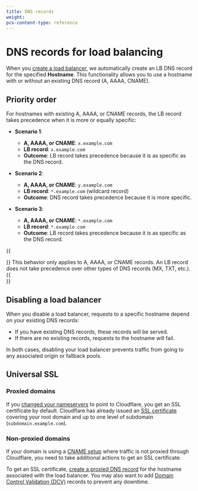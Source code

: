 ```yaml
---
title: DNS records
weight:
pcx-content-type: reference
---
```


# DNS records for load balancing

When you [create a load balancer](/create-load-balancer-ui), we automatically create an LB DNS record for the specified **Hostname**. This functionality allows you to use a hostname with or without an existing DNS record (A, AAAA, CNAME).

## Priority order

For hostnames with existing A, AAAA, or CNAME records, the LB record takes precedence when it is more or equally specific:

- **Scenario 1**:

  - **A, AAAA, or CNAME**: `x.example.com`
  - **LB record**: `x.example.com`
  - **Outcome**: LB record takes precedence because it is as specific as the DNS record.

- **Scenario 2**:

  - **A, AAAA, or CNAME**: `y.example.com`
  - **LB record**: `*.example.com` (wildcard record)
  - **Outcome**: DNS record takes precedence because it is more specific.

- **Scenario 3**:

  - **A, AAAA, or CNAME**: `*.example.com`
  - **LB record**: `*.example.com`
  - **Outcome**: LB record takes precedence because it is as specific as the DNS record.

{{<Aside type="note">}}
This behavior only applies to A, AAAA, or CNAME records. An LB record does not take precedence over other types of DNS records (MX, TXT, etc.).
{{</Aside>}}

## Disabling a load balancer

When you disable a load balancer, requests to a specific hostname depend on your existing DNS records:

- If you have existing DNS records, these records will be served.
- If there are no existing records, requests to the hostname will fail.

In both cases, disabling your load balancer prevents traffic from going to any associated origin or fallback pools.

## Universal SSL

### Proxied domains

If you [changed your nameservers](https://support.cloudflare.com/hc/articles/205195708) to point to Cloudflare, you get an SSL certificate by default. Cloudflare has already issued an [SSL certificate](https://developers.cloudflare.com/ssl/edge-certificates/universal-ssl) covering your root domain and up to one level of subdomain (`subdomain.example.com`).

### Non-proxied domains

If your domain is using a [CNAME setup](https://support.cloudflare.com/hc/articles/360020348832) where traffic is not proxied through Cloudflare, you need to take additional actions to get an SSL certificate.

To get an SSL certificate, [create a proxied DNS record](https://developers.cloudflare.com/ssl/edge-certificates/universal-ssl/enable-universal-ssl#non-authoritative-partial-domains) for the hostname associated with the load balancer. You may also want to add [Domain Control Validation (DCV)](https://developers.cloudflare.com/ssl/edge-certificates/universal-ssl/changing-dcv-method) records to prevent any downtime.
